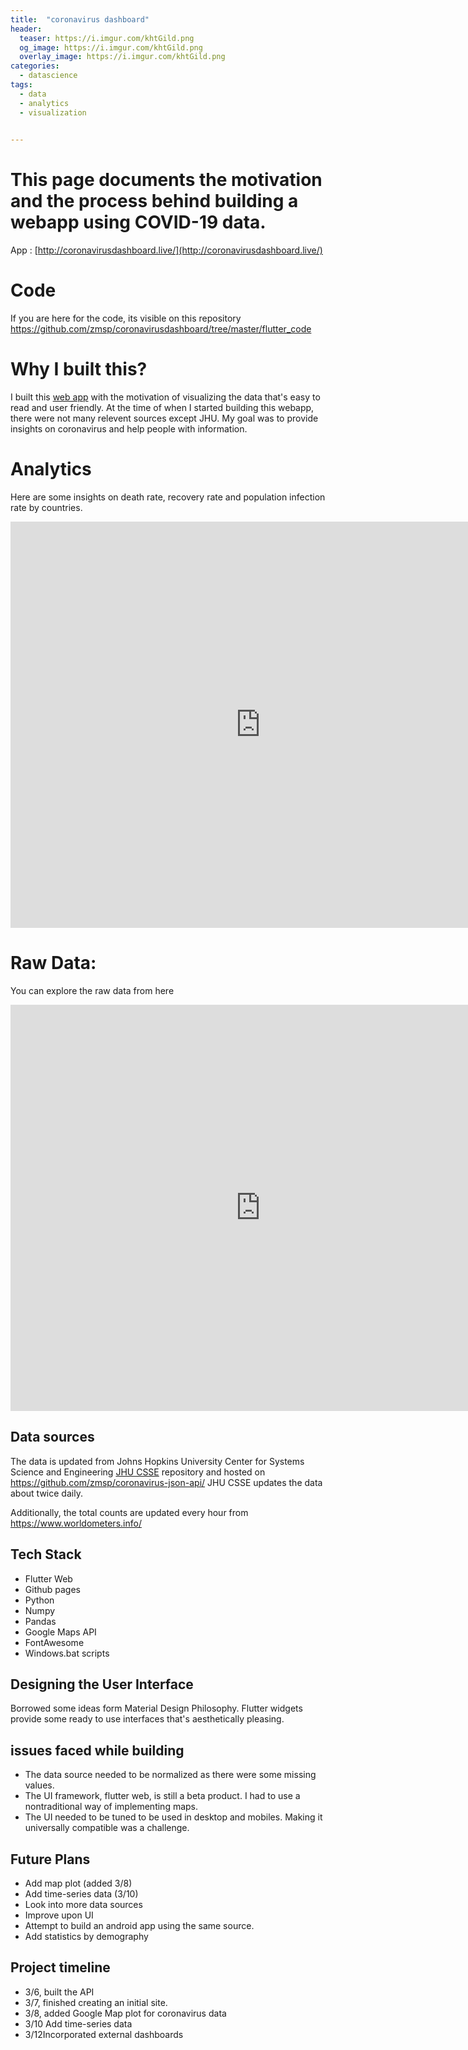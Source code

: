 ```yaml
---
title:  "coronavirus dashboard"
header:
  teaser: https://i.imgur.com/khtGild.png
  og_image: https://i.imgur.com/khtGild.png
  overlay_image: https://i.imgur.com/khtGild.png
categories:
  - datascience
tags:
  - data
  - analytics
  - visualization
  

---
```



# This page documents the motivation and the process behind building a webapp using COVID-19 data. 
App : [http://coronavirusdashboard.live/](http://coronavirusdashboard.live/)

# Code
If you are here for the code, its visible on this repository https://github.com/zmsp/coronavirusdashboard/tree/master/flutter_code


# Why I built this?

I built this [web app](http://coronavirusdashboard.live/)  with the motivation of visualizing the data that's easy to read and user friendly. At the time of when I started building this webapp, there were not many relevent sources except JHU. My goal was to provide insights on coronavirus and help people with information.

# Analytics 
Here are some insights on death rate, recovery rate and population infection rate by countries. 

<iframe width="800" height="650" src="https://datastudio.google.com/embed/reporting/8b0b2857-1f24-4e1f-b4e9-df7082dafe72/page/8sXIB" frameborder="0" style="border:0" allowfullscreen></iframe>

# Raw Data:
You can explore the raw data from here
<iframe width="800" height="650" src="https://datastudio.google.com/embed/reporting/b9437400-6abc-431e-a608-cdbb988fa6a8/page/tzXIB" frameborder="0" style="border:0" allowfullscreen></iframe>



## Data sources
The data is updated from Johns Hopkins University Center for Systems Science and Engineering [JHU CSSE](https://github.com/CSSEGISandData/COVID-19) repository and hosted on
https://github.com/zmsp/coronavirus-json-api/ JHU CSSE updates the data about twice daily. 

Additionally, the total counts are updated every hour from https://www.worldometers.info/



## Tech Stack
* Flutter Web
* Github pages
* Python
* Numpy
* Pandas
* Google Maps API
* FontAwesome
* Windows.bat scripts

## Designing the User Interface
Borrowed some ideas form Material Design Philosophy. Flutter widgets provide some ready to use interfaces that's aesthetically pleasing. 


## issues faced while building 
* The data source needed to be normalized as there were some missing values.
* The UI framework, flutter web, is still a beta product. I had to use a nontraditional way of implementing maps. 
* The UI needed to be tuned to be used in desktop and mobiles. Making it universally compatible was a challenge. 


## Future Plans
* Add map plot (added 3/8)
* Add time-series data  (3/10)
* Look into more data sources
* Improve upon UI
* Attempt to build an android app using the same source. 
* Add statistics by demography


## Project timeline
* 3/6, built the API
* 3/7, finished creating an initial site.
* 3/8, added Google Map plot for coronavirus data
* 3/10 Add time-series data 
* 3/12Incorporated external dashboards

